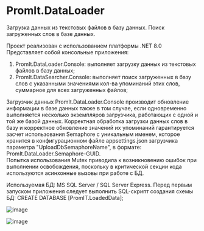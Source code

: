 # PromIt.DataLoader
Загрузка данных из текстовых файлов в базу данных. Поиск загруженных слов в базе данных.

Проект реализован с использованием платформы .NET 8.0
Представляет собой консольные приложения: 
1) PromIt.DataLoader.Console: выполняет загрузку данных из текстовых файлов в базу данных;
2) PromIt.DataSearcher.Console: выполняет поиск загруженных в базу слов с указанными значениями 
кол-ва упоминаний этих слов, суммарное для всех загруженных файлов;

Загрузчик данных PromIt.DataLoader.Console производит обновление информации в базе данных также в том случае, 
если одновременно выполняется несколько экземпляров загрузчика, работающих с одной и той же базой данных.
Корректная обработка загрузки данных слов в базу и корректное обновление значений их упоминаний гарантируется
засчет использования Semaphore с уникальным именем, которое хранится в конфигурационном файле appsettings.json 
загрузчика параметра "UploadDbSemaphoreName", в формате: PromIt.DataLoader.Semaphore-GUID.	
Попытка использования Mutex приводила к возникновению ошибок при выполнении освобождения, поскольку
в критической секции кода используются асинхонные вызовы при работе с БД.

Используемая БД: MS SQL Server / SQL Server Express.
Перед первым запуском приложения следует выполнить SQL-скрипт создания схемы БД:
CREATE DATABASE [PromIT.LoadedData];

![image](https://github.com/user-attachments/assets/fc62d0cf-b47d-48ee-a5ce-62ca0c10ce19)

![image](https://github.com/user-attachments/assets/be51913a-8243-4a5b-9d91-808e15704c3b)
